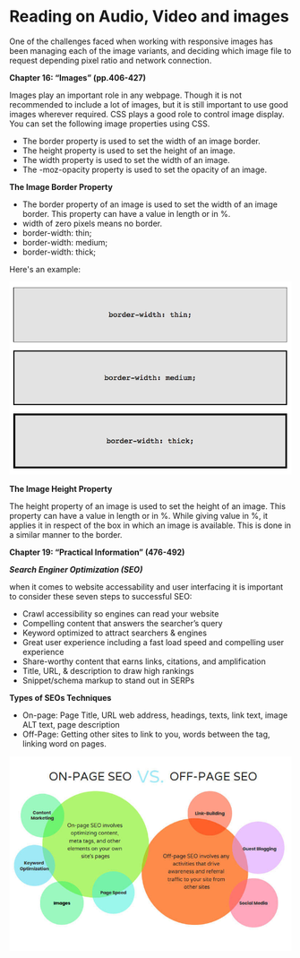 # Reading on Audio, Video and images

One of the challenges faced when working with responsive images has been managing each of the image variants, and deciding which image file to request depending pixel ratio and network connection.

**Chapter 16: “Images” (pp.406-427)**

Images play an important role in any webpage. Though it is not recommended to include a lot of images, but it is still important to use good images wherever required. CSS plays a good role to control image display. You can set the following image properties using CSS.

- The border property is used to set the width of an image border.
- The height property is used to set the height of an image.
- The width property is used to set the width of an image.
- The -moz-opacity property is used to set the opacity of an image.

**The Image Border Property**

- The border property of an image is used to set the width of an image border. This property can have a value in length or in %.
- width of zero pixels means no border.
- border-width: thin;
- border-width: medium;
- border-width: thick;

Here's an example:

![Border](images/border-width.jpg)

**The Image Height Property**

The height property of an image is used to set the height of an image. This property can have a value in length or in %. While giving value in %, it applies it in respect of the box in which an image is available. This is done in a similar manner to the border.

**Chapter 19: “Practical Information” (476-492)**

***Search Enginer Optimization (SEO)***

when it comes to website accessability and user interfacing it is important to consider these seven steps to successful SEO:

* Crawl accessibility so engines can read your website
* Compelling content that answers the searcher’s query
* Keyword optimized to attract searchers & engines
* Great user experience including a fast load speed and compelling user experience
* Share-worthy content that earns links, citations, and amplification
* Title, URL, & description to draw high rankings
* Snippet/schema markup to stand out in SERPs

**Types of SEOs Techniques**

* On-page: Page Title, URL web address, headings, texts, link text, image ALT text, page description
* Off-Page: Getting other sites to link to you, words between the <a>tag</a>, linking word on pages.

![SEO](images/seo.jpg)